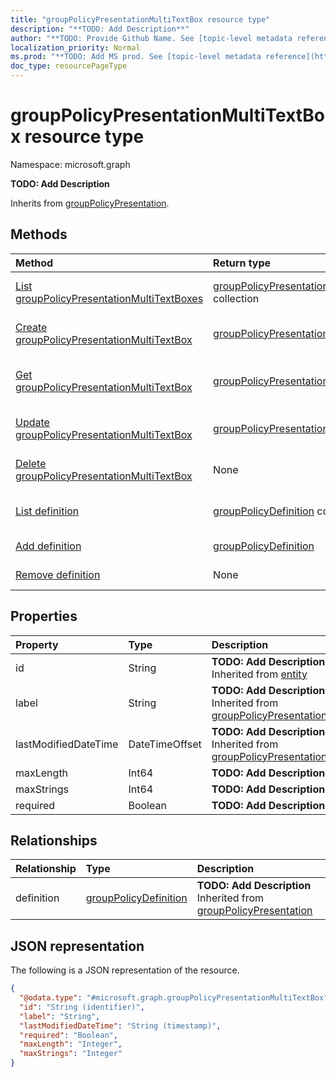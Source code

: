 ```yaml
---
title: "groupPolicyPresentationMultiTextBox resource type"
description: "**TODO: Add Description**"
author: "**TODO: Provide Github Name. See [topic-level metadata reference](https://msgo.azurewebsites.net/add/document/guidelines/metadata.html#topic-level-metadata)**"
localization_priority: Normal
ms.prod: "**TODO: Add MS prod. See [topic-level metadata reference](https://msgo.azurewebsites.net/add/document/guidelines/metadata.html#topic-level-metadata)**"
doc_type: resourcePageType
---
```


# groupPolicyPresentationMultiTextBox resource type

Namespace: microsoft.graph

**TODO: Add Description**


Inherits from [groupPolicyPresentation](../resources/grouppolicypresentation.md).

## Methods
|Method|Return type|Description|
|:---|:---|:---|
|[List groupPolicyPresentationMultiTextBoxes](../api/grouppolicypresentationmultitextbox-list.md)|[groupPolicyPresentationMultiTextBox](../resources/grouppolicypresentationmultitextbox.md) collection|Get a list of the [groupPolicyPresentationMultiTextBox](../resources/grouppolicypresentationmultitextbox.md) objects and their properties.|
|[Create groupPolicyPresentationMultiTextBox](../api/grouppolicypresentationmultitextbox-create.md)|[groupPolicyPresentationMultiTextBox](../resources/grouppolicypresentationmultitextbox.md)|Create a new [groupPolicyPresentationMultiTextBox](../resources/grouppolicypresentationmultitextbox.md) object.|
|[Get groupPolicyPresentationMultiTextBox](../api/grouppolicypresentationmultitextbox-get.md)|[groupPolicyPresentationMultiTextBox](../resources/grouppolicypresentationmultitextbox.md)|Read the properties and relationships of a [groupPolicyPresentationMultiTextBox](../resources/grouppolicypresentationmultitextbox.md) object.|
|[Update groupPolicyPresentationMultiTextBox](../api/grouppolicypresentationmultitextbox-update.md)|[groupPolicyPresentationMultiTextBox](../resources/grouppolicypresentationmultitextbox.md)|Update the properties of a [groupPolicyPresentationMultiTextBox](../resources/grouppolicypresentationmultitextbox.md) object.|
|[Delete groupPolicyPresentationMultiTextBox](../api/grouppolicypresentationmultitextbox-delete.md)|None|Deletes a [groupPolicyPresentationMultiTextBox](../resources/grouppolicypresentationmultitextbox.md) object.|
|[List definition](../api/grouppolicypresentationmultitextbox-list-definition.md)|[groupPolicyDefinition](../resources/intune-grouppolicydefinition.md) collection|Get the groupPolicyDefinition resources from the definition navigation property.|
|[Add definition](../api/grouppolicypresentationmultitextbox-post-definition.md)|[groupPolicyDefinition](../resources/intune-grouppolicydefinition.md)|Add definition by posting to the definition collection.|
|[Remove definition](../api/grouppolicypresentationmultitextbox-delete-definition.md)|None|Remove a [groupPolicyDefinition](../resources/intune-grouppolicydefinition.md) object.|

## Properties
|Property|Type|Description|
|:---|:---|:---|
|id|String|**TODO: Add Description** Inherited from [entity](../resources/entity.md)|
|label|String|**TODO: Add Description** Inherited from [groupPolicyPresentation](../resources/intune-grouppolicypresentation.md)|
|lastModifiedDateTime|DateTimeOffset|**TODO: Add Description** Inherited from [groupPolicyPresentation](../resources/intune-grouppolicypresentation.md)|
|maxLength|Int64|**TODO: Add Description**|
|maxStrings|Int64|**TODO: Add Description**|
|required|Boolean|**TODO: Add Description**|

## Relationships
|Relationship|Type|Description|
|:---|:---|:---|
|definition|[groupPolicyDefinition](../resources/intune-grouppolicydefinition.md)|**TODO: Add Description** Inherited from [groupPolicyPresentation](../resources/grouppolicypresentation.md)|

## JSON representation
The following is a JSON representation of the resource.
<!-- {
  "blockType": "resource",
  "keyProperty": "id",
  "@odata.type": "microsoft.graph.groupPolicyPresentationMultiTextBox",
  "baseType": "microsoft.graph.groupPolicyPresentation",
  "openType": false
}
-->
``` json
{
  "@odata.type": "#microsoft.graph.groupPolicyPresentationMultiTextBox",
  "id": "String (identifier)",
  "label": "String",
  "lastModifiedDateTime": "String (timestamp)",
  "required": "Boolean",
  "maxLength": "Integer",
  "maxStrings": "Integer"
}
```


